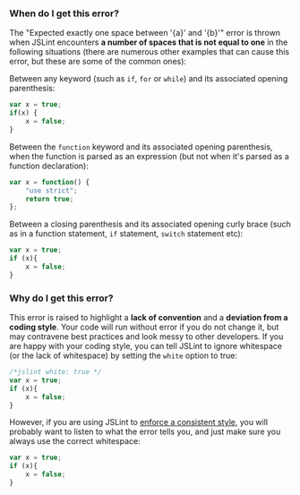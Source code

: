 <!---
{
    "titles": [
        "Expected exactly one space between '{a}' and '{b}'"
    ],
    "slugs": [
        "expected-exactly-one-space-between-a-and-b"
    ],
    "linters": [
        "jslint"
    ],
    "author": "jallardice"
}
-->

### When do I get this error?

The "Expected exactly one space between '{a}' and '{b}'" error is thrown when
JSLint encounters **a number of spaces that is not equal to one** in the
following situations (there are numerous other examples that can cause this
error, but these are some of the common ones):

Between any keyword (such as `if`, `for` or `while`) and its associated opening
parenthesis:

<!---
{
    "linter": "jslint"
}
-->
```javascript
var x = true;
if(x) {
    x = false;
}
```

Between the `function` keyword and its associated opening parenthesis, when the
function is parsed as an expression (but not when it's parsed as a function
declaration):

<!---
{
    "linter": "jslint"
}
-->
```javascript
var x = function() {
    "use strict";
    return true;
};
```

Between a closing parenthesis and its associated opening curly brace (such as in
a function statement, `if` statement, `switch` statement etc):

<!---
{
    "linter": "jslint"
}
-->
```javascript
var x = true;
if (x){
    x = false;
}
```

### Why do I get this error?

This error is raised to highlight a **lack of convention** and a **deviation
from a coding style**. Your code will run without error if you do not change it,
but may contravene best practices and look messy to other developers. If you are
happy with your coding style, you can tell JSLint to ignore whitespace (or the
lack of whitespace) by setting the `white` option to true:

<!---
{
    "linter": "jslint"
}
-->
```javascript
/*jslint white: true */
var x = true;
if (x){
    x = false;
}
```

However, if you are using JSLint to [enforce a consistent style][style], you
will probably want to listen to what the error tells you, and just make sure you
always use the correct whitespace:

<!---
{
    "linter": "jslint"
}
-->
```javascript
var x = true;
if (x){
    x = false;
}
```

[style]: http://globaldev.co.uk/2012/11/maintaining-consistent-javascript-with-jslint
